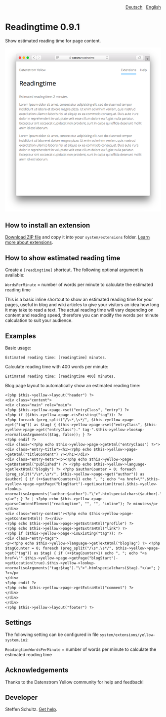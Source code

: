 <p align="right"><a href="README-de.md">Deutsch</a> &nbsp; <a href="README.md">English</a></p>

# Readingtime 0.9.1

Show estimated reading time for page content.

<p align="center"><img src="SCREENSHOT.png" alt="Screenshot"></p>

## How to install an extension

[Download ZIP file](https://github.com/schulle4u/yellow-readingtime/archive/refs/heads/main.zip) and copy it into your `system/extensions` folder. [Learn more about extensions](https://github.com/annaesvensson/yellow-update).

## How to show estimated reading time

Create a `[readingtime]` shortcut. The following optional argument is available: 

`WordsPerMinute` = number of words per minute to calculate the estimated reading time  

This is a basic inline shortcut to show an estimated reading time for your pages, useful in blog and wiki articles to give your visitors an idea how long it may take to read a text. The actual reading time will vary depending on content and reading speed, therefore you can modify the words per minute calculation to suit your audience. 

## Examples

Basic usage: 

    Estimated reading time: [readingtime] minutes.

Calculate reading time with 400 words per minute:

    Estimated reading time: [readingtime 400] minutes.

Blog page layout to automatically show an estimated reading time:

```
<?php $this->yellow->layout("header") ?>
<div class="content">
<div class="main" role="main">
<?php $this->yellow->page->set("entryClass", "entry") ?>
<?php if ($this->yellow->page->isExisting("tag")): ?>
<?php foreach (preg_split("/\s*,\s*/", $this->yellow->page->get("tag")) as $tag) { $this->yellow->page->set("entryClass", $this->yellow->page->get("entryClass")." tag-".$this->yellow->lookup->normaliseArguments($tag, false)); } ?>
<?php endif ?>
<div class="<?php echo $this->yellow->page->getHtml("entryClass") ?>">
<div class="entry-title"><h1><?php echo $this->yellow->page->getHtml("titleContent") ?></h1></div>
<div class="entry-meta"><p><?php echo $this->yellow->page->getDateHtml("published") ?> <?php echo $this->yellow->language->getTextHtml("blogBy") ?> <?php $authorCounter = 0; foreach (preg_split("/\s*,\s*/", $this->yellow->page->get("author")) as $author) { if (++$authorCounter>1) echo ", "; echo "<a href=\"".$this->yellow->page->getPage("blogStart")->getLocation(true).$this->yellow->lookup->normaliseArguments("author:$author")."\">".htmlspecialchars($author)."</a>"; } ?> | <?php echo $this->yellow->page->parseContentElement("readingtime", "", "", "inline"); ?> minutes</p></div>
<div class="entry-content"><?php echo $this->yellow->page->getContentHtml() ?></div>
<?php echo $this->yellow->page->getExtraHtml("profile") ?>
<?php echo $this->yellow->page->getExtraHtml("link") ?>
<?php if ($this->yellow->page->isExisting("tag")): ?>
<div class="entry-tags">
<p><?php echo $this->yellow->language->getTextHtml("blogTag") ?> <?php $tagCounter = 0; foreach (preg_split("/\s*,\s*/", $this->yellow->page->get("tag")) as $tag) { if (++$tagCounter>1) echo ", "; echo "<a href=\"".$this->yellow->page->getPage("blogStart")->getLocation(true).$this->yellow->lookup->normaliseArguments("tag:$tag")."\">".htmlspecialchars($tag)."</a>"; } ?></p>
</div>
<?php endif ?>
<?php echo $this->yellow->page->getExtraHtml("comment") ?>
</div>
</div>
</div>
<?php $this->yellow->layout("footer") ?>
```

## Settings

The following setting can be configured in file `system/extensions/yellow-system.ini`:

`ReadingtimeWordsPerMinute` = number of words per minute to calculate the estimated reading time  

## Acknowledgements

Thanks to the Datenstrom Yellow community for help and feedback!

## Developer

Steffen Schultz. [Get help](https://datenstrom.se/yellow/help/).
